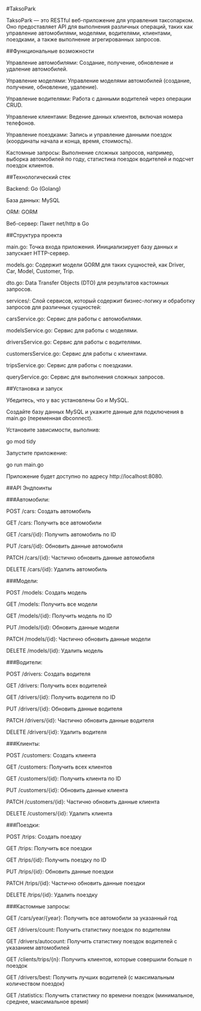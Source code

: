 #TaksoPark

TaksoPark — это RESTful веб-приложение для управления таксопарком. Оно предоставляет API для выполнения различных операций, таких как управление автомобилями, моделями, водителями, клиентами, поездками, а также выполнение агрегированных запросов.

##Функциональные возможности

Управление автомобилями: Создание, получение, обновление и удаление автомобилей.

Управление моделями: Управление моделями автомобилей (создание, получение, обновление, удаление).

Управление водителями: Работа с данными водителей через операции CRUD.

Управление клиентами: Ведение данных клиентов, включая номера телефонов.

Управление поездками: Запись и управление данными поездок (координаты начала и конца, время, стоимость).

Кастомные запросы: Выполнение сложных запросов, например, выборка автомобилей по году, статистика поездок водителей и подсчет поездок клиентов.

##Технологический стек

Backend: Go (Golang)

База данных: MySQL

ORM: GORM

Веб-сервер: Пакет net/http в Go

##Структура проекта

main.go: Точка входа приложения. Инициализирует базу данных и запускает HTTP-сервер.

models.go: Содержит модели GORM для таких сущностей, как Driver, Car, Model, Customer, Trip.

dto.go: Data Transfer Objects (DTO) для результатов кастомных запросов.

services/: Слой сервисов, который содержит бизнес-логику и обработку запросов для различных сущностей:

carsService.go: Сервис для работы с автомобилями.

modelsService.go: Сервис для работы с моделями.

driversService.go: Сервис для работы с водителями.

customersService.go: Сервис для работы с клиентами.

tripsService.go: Сервис для работы с поездками.

queryService.go: Сервис для выполнения сложных запросов.

##Установка и запуск

Убедитесь, что у вас установлены Go и MySQL.

Создайте базу данных MySQL и укажите данные для подключения в main.go (переменная dbconnect).

Установите зависимости, выполнив:

go mod tidy

Запустите приложение:

go run main.go

Приложение будет доступно по адресу http://localhost:8080.

##API Эндпоинты

###Автомобили:

POST /cars: Создать автомобиль

GET /cars: Получить все автомобили

GET /cars/{id}: Получить автомобиль по ID

PUT /cars/{id}: Обновить данные автомобиля

PATCH /cars/{id}: Частично обновить данные автомобиля

DELETE /cars/{id}: Удалить автомобиль

###Модели:

POST /models: Создать модель

GET /models: Получить все модели

GET /models/{id}: Получить модель по ID

PUT /models/{id}: Обновить данные модели

PATCH /models/{id}: Частично обновить данные модели

DELETE /models/{id}: Удалить модель

###Водители:

POST /drivers: Создать водителя

GET /drivers: Получить всех водителей

GET /drivers/{id}: Получить водителя по ID

PUT /drivers/{id}: Обновить данные водителя

PATCH /drivers/{id}: Частично обновить данные водителя

DELETE /drivers/{id}: Удалить водителя

###Клиенты:

POST /customers: Создать клиента

GET /customers: Получить всех клиентов

GET /customers/{id}: Получить клиента по ID

PUT /customers/{id}: Обновить данные клиента

PATCH /customers/{id}: Частично обновить данные клиента

DELETE /customers/{id}: Удалить клиента

###Поездки:

POST /trips: Создать поездку

GET /trips: Получить все поездки

GET /trips/{id}: Получить поездку по ID

PUT /trips/{id}: Обновить данные поездки

PATCH /trips/{id}: Частично обновить данные поездки

DELETE /trips/{id}: Удалить поездку

###Кастомные запросы:

GET /cars/year/{year}: Получить все автомобили за указанный год

GET /drivers/count: Получить статистику поездок по водителям

GET /drivers/autocount: Получить статистику поездок водителей с указанием автомобилей

GET /clients/trips/{n}: Получить клиентов, которые совершили больше n поездок

GET /drivers/best: Получить лучших водителей (с максимальным количеством поездок)

GET /statistics: Получить статистику по времени поездок (минимальное, среднее, максимальное время)

